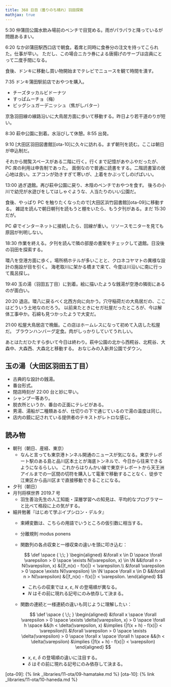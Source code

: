 ```yaml
---
title: 368 日目（曇りのち晴れ）羽田探索
mathjax: true
---
```


5:30 仲蒲田公園水飲み場前のベンチで目覚める。雨がパラパラと降っているが問題あるまい。

6:20 なか卯蒲田駅西口店で朝食。着席と同時に食券分の注文を持ってこられた。仕事が早い。
ただし、この場合ニカラ券による唐揚げのサーブは店員にとって二度手間になる。

食後、ドンキに移動し買い物開始までテレビでニュースを観て時間を潰す。

7:35 ドンキ蒲田駅前店でおやつを購入。

* チーズタッカルビドーナツ
* すっぱムーチョ（梅）
* ビッグシュガーデニッシュ（焦がしバター）

京急羽田線の線路沿いに大鳥居方面に歩いて移動する。昨日より若干道のりが短い。

8:30 萩中公園に到着。水浴びして休憩。8:55 出発。

9:10 [大田区羽田図書館][ota-10]に久々に訪れる。まず朝刊を読む。ここは朝日が申込制だ。

それから閲覧スペースがある二階に行く。行くまで記憶があやふやだったが、PC 席の利用は申告制であった。
面倒なので普通に読書をする。二階読書室の居心地は良い。エアコンが効きすぎて寒いが、上着をかぶってしのげばいい。

13:00 過ぎ退館。再び萩中公園に戻り、木陰のベンチでおやつを食す。
後ろの小川で幼児が水遊びをしてはしゃぐような、人当たりのいい公園だ。

食後、やっぱり PC を触りたくなったので[大田区浜竹図書館][ota-09]に移動する。
雑誌を読んで朝日朝刊を読もうと棚をいたら、もう夕刊がある。まだ 15:30 だが。

PC 卓でインターネットに接続したら、回線が重い。リソースモニターを見ても原因が判明しない。

18:30 作業を終える。夕刊を読んで隣の部屋の書架をチェックして退館。日没後の羽田を探索する。

環八を空港方面に歩く。場所柄ホテルが多いことと、クロネコヤマトの異様な設計の施設が目を引く。
海老取川に架かる橋まで来て、今度は川沿いに南に行って風呂探し。

19:40 玉の湯（羽田五丁目）に到着。絵に描いたような銭湯が空港の隣街にあるのが面白い。

20:20 退店。環八に戻るべく北西方向に向かう。穴守稲荷だの大鳥居だの、ここはどういう土地なのだろう。
以前来たときにセガ社屋だったところが、今は解体工事中か。石綿も見つかったようで大変だ。

21:00 松屋大鳥居店で晩飯。この店はホームレスになって初めて入店した松屋だ。
ブラウンハンバーグ定食。肉がしっかりしていてうれしい。

あとはただひたすら歩いて今日は終わり。萩中公園の北から西糀谷、北糀谷、大森中、大森西、大森北と移動する。
おなじみの入新井公園でダウン。

## 玉の湯（大田区羽田五丁目）

* 古典的な設計の銭湯。
* 番台形式。
* 閉店時刻が 22:00 台と妙に早い。
* シャンプー等あり。
* 脱衣所というか、番台の正面にテレビがある。
* 男湯、湯船が二種類あるが、仕切りの下で通じているので湯の温度は同じ。
* 店内の鏡に記されている提供者のテキストがレトロな感じ。

## 読み物

* 朝刊（朝日、産経、東京）
  * なんと言っても東京港トンネル開通のニュースが気になる。東京テレポート駅のある島と品川区本土とが海底トンネルで、今日から往来できるようになるらしい。
    これからはりんかい線で東京テレポートから天王洲アイルまでの一区間の切符を購入して電車で移動することなく、徒歩で江東区から品川区まで直接移動できることになる。
* 夕刊（朝日）
* 月刊将棋世界 2019.7 号
  * 羽生善治先生の人工知能・深層学習への知見は、平均的なプログラマーと比べて格段に上の気がする。
* 細井勉著『はじめて学ぶイプシロン・デルタ』
  * 束縛変数は、こちらの用語でいうところの仮引数に相当する。
  * 分離規則 modus ponens
  * 関数列の各点収束と一様収束の違いを頭に叩き込む：

    $$
    \def \space { \;\; }
    \begin{aligned}
    &\forall x \in D \space
    \forall \varepsilon > 0 \space
    \exists N(\varepsilon, x) \in \N
    &&\forall n > N(\varepsilon, x)
    &{|f_n(x) - f(x)|} < \varepsilon.\\
    &\forall \varepsilon > 0 \space
    \exists N(\varepsilon) \in \N \space
    \forall x \in D
    &&\forall n > N(\varepsilon)
    &{|f_n(x) - f(x)|} < \varepsilon.
    \end{aligned}
    $$
    * これらの収束では $x$, $\varepsilon$, $N$ の登場順が異なる。
    * $N$ はその前に現れる記号にのみ依存して決まる。
  * 関数の連続と一様連続の違いも同じように理解したい：

    $$
    \def \space { \;\; }
    \begin{aligned}
    &\forall x \space
    \forall \varepsilon > 0 \space
    \exists \delta(\varepsilon, x) > 0 \space
    \forall h \space
    &&(h < \delta(\varepsilon, x) &\implies
    {|f(x + h) - f(x)|} < \varepsilon)\\
    &\forall \varepsilon > 0 \space
    \exists \delta(\varepsilon) > 0 \space
    \forall x \space
    \forall h \space
    &&(h < \delta(\varepsilon) &\implies
    {|f(x + h) - f(x)|} < \varepsilon)
    \end{aligned}
    $$

    * $x$, $\varepsilon$, $\delta$ の登場順の違いに注目する。
    * $\delta$ はその前に現れる記号にのみ依存して決まる。

[ota-09]: {% link _libraries/11-ota/09-hamatake.md %}
[ota-10]: {% link _libraries/11-ota/10-haneda.md %}
